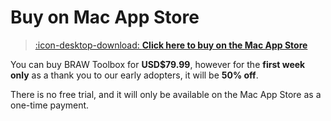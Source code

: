 # Buy on Mac App Store

> [:icon-desktop-download: **Click here to buy on the Mac App Store**](https://apps.apple.com/au/app/braw-toolbox/id6444061549?mt=12)

You can buy BRAW Toolbox for **USD$79.99**, however for the **first week only** as a thank you to our early adopters, it will be **50% off**.

There is no free trial, and it will only be available on the Mac App Store as a one-time payment.